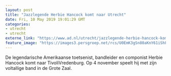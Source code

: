 ```yaml
---
layout: post
title: "Jazzlegende Herbie Hancock komt naar Utrecht"
date: Fri, 10 May 2019 19:01:29 GMT
categories: 
- utrecht 
- utrecht 
externe_link: "https://www.ad.nl/utrecht/jazzlegende-herbie-hancock-komt-naar-utrecht~a725595d/"
feature_image: "https://images3.persgroep.net/rcs/U0EmK3gSn80aKnY61iShF0lVOBA/diocontent/16061915/_fitwidth/400/?appId=21791a8992982cd8da851550a453bd7f&quality=0.7"
---
```


De legendarische Amerikaanse toetsenist, bandleider en componist Herbie Hancock komt naar TivoliVredenburg. Op 4 november speelt hij met zijn voltallige band in de Grote Zaal.
